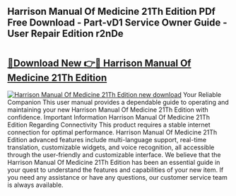 ## Harrison Manual Of Medicine 21Th Edition PDf Free Download - Part-vD1 Service Owner Guide - User Repair Edition r2nDe

# <h2><a href="http://bc36424.oget.top/?id=Harrison+Manual+Of+Medicine+21Th+Edition">🔗Download New 👉🔴 Harrison Manual Of Medicine 21Th Edition</a></h2>

[![Harrison Manual Of Medicine 21Th Edition new download](https://i.imgur.com/5g1atiW.png)](http://bc36424.oget.top/?id=Harrison+Manual+Of+Medicine+21Th+Edition)
Your Reliable Companion This user manual provides a dependable guide to operating and maintaining your new Harrison Manual Of Medicine 21Th Edition with confidence. Important Information Harrison Manual Of Medicine 21Th Edition Regarding Connectivity This product requires a stable internet connection for optimal performance. Harrison Manual Of Medicine 21Th Edition advanced features include multi-language support, real-time translation, customizable widgets, and voice recognition, all accessible through the user-friendly and customizable interface. We believe that the Harrison Manual Of Medicine 21Th Edition has been an essential guide in your quest to understand the features and capabilities of your new item. If you need any assistance or have any questions, our customer service team is always available.
